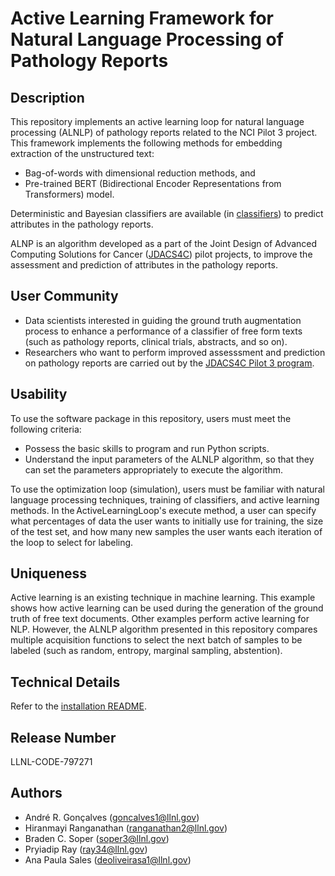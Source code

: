 # Active Learning Framework for Natural Language Processing of Pathology Reports

## Description

This repository implements an active learning loop for natural language processing (ALNLP) of pathology reports related to the NCI Pilot 3 project. This framework implements the following methods for embedding extraction of the unstructured text: 
 * Bag-of-words with dimensional reduction methods, and 
 * Pre-trained BERT (Bidirectional Encoder Representations from Transformers) model. 

Deterministic and Bayesian classifiers are available (in [classifiers](classifiers)) to predict attributes in the pathology reports.

ALNP is an algorithm developed as a part of the Joint Design of Advanced Computing Solutions for Cancer ([JDACS4C](https://datascience.cancer.gov/collaborations/joint-design-advanced-computing)) pilot projects, to improve the assessment and prediction of attributes in the pathology reports.

## User Community

 * Data scientists interested in guiding the ground truth augmentation process to enhance a performance of a classifier of free form texts (such as pathology reports, clinical trials, abstracts, and so on). 
 * Researchers who want to perform improved assesssment and prediction on pathology reports are carried out by the [JDACS4C Pilot 3 program](https://datascience.cancer.gov/collaborations/joint-design-advanced-computing/population-pilot).

## Usability
To use the software package in this repository, users must meet the following criteria:
* Possess the basic skills to program and run Python scripts.
* Understand the input parameters of the ALNLP algorithm, so that they can set the parameters appropriately to execute the algorithm.

To use the optimization loop (simulation), users must be familiar with natural language processing techniques, training of classifiers, and active learning methods. In the ActiveLearningLoop's execute method, a user can specify what percentages of data the user wants to initially use for training, the size of the test set, and how many new samples the user wants each iteration of the loop to select for labeling.

## Uniqueness
Active learning is an existing technique in machine learning. This example shows how active learning can be used during the generation of the ground truth of free text documents. Other examples perform active learning for NLP. However, the ALNLP algorithm presented in this repository compares multiple acquisition functions to select the next batch of samples to be labeled (such as random, entropy, marginal sampling, abstention). 

## Technical Details

Refer to the [installation README](./README-installation.md).


## Release Number

LLNL-CODE-797271
  
## Authors

- André R. Gonçalves (goncalves1@llnl.gov)
- Hiranmayi Ranganathan (ranganathan2@llnl.gov)
- Braden C. Soper (soper3@llnl.gov)
- Pryiadip Ray (ray34@llnl.gov)
- Ana Paula Sales (deoliveirasa1@llnl.gov)
